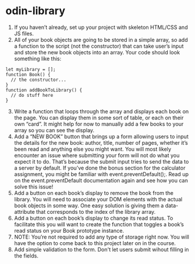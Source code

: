 # odin-library
1. If you haven’t already, set up your project with skeleton HTML/CSS and JS files.
2. All of your book objects are going to be stored in a simple array, so add a function to the script (not the constructor) that can take user’s input and store the new book objects into an array. Your code should look something like this:
  ```
  let myLibrary = [];
  function Book() {
    // the constructor...
  }
  function addBookToLibrary() {
    // do stuff here
  }
  ```
3. Write a function that loops through the array and displays each book on the page. You can display them in some sort of table, or each on their own “card”. It might help for now to manually add a few books to your array so you can see the display.
4. Add a “NEW BOOK” button that brings up a form allowing users to input the details for the new book: author, title, number of pages, whether it’s been read and anything else you might want. You will most likely encounter an issue where submitting your form will not do what you expect it to do. That’s because the submit input tries to send the data to a server by default. If you’ve done the bonus section for the calculator assignment, you might be familiar with event.preventDefault();. Read up on the event.preventDefault documentation again and see how you can solve this issue!
5. Add a button on each book’s display to remove the book from the library.
  You will need to associate your DOM elements with the actual book objects in some way. One easy solution is giving them a data-attribute that corresponds to the index of the library array.
6. Add a button on each book’s display to change its read status.
  To facilitate this you will want to create the function that toggles a book’s read status on your Book prototype instance.
7. NOTE: You’re not required to add any type of storage right now. You will have the option to come back to this project later on in the course.
8. Add simple validation to the form. Don't let users submit wihout filling in the fields.
